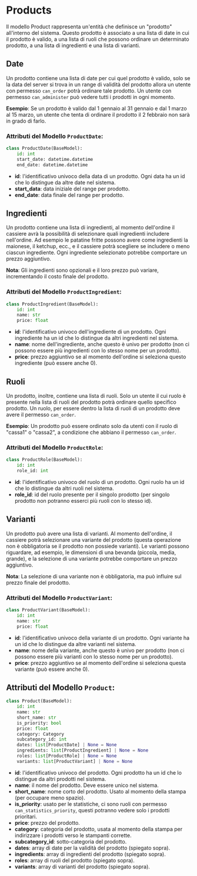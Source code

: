 # Products

Il modello Product rappresenta un'entità che definisce un "prodotto" all'interno del sistema. Questo prodotto è 
associato a una lista di date in cui il prodotto è valido, a una lista di ruoli che possono ordinare un determinato 
prodotto, a una lista di ingredienti e una lista di varianti.

## Date
Un prodotto contiene una lista di date per cui quel prodotto è valido, solo se la data del server si trova in un range 
di validità del prodotto allora un utente con permesso `can_order` potrà ordinare tale prodotto. Un utente con permesso 
`can_administer` può vedere tutti i prodotti in ogni momento.

**Esempio**: Se un prodotto è valido dal 1 gennaio al 31 gennaio e dal 1 marzo al 15 marzo, un utente che tenta di 
ordinare il prodotto il 2 febbraio non sarà in grado di farlo.

### Attributi del Modello `ProductDate`:
```python 
class ProductDate(BaseModel):
    id: int
    start_date: datetime.datetime
    end_date: datetime.datetime
```
- **id**: l'identificativo univoco della data di un prodotto. Ogni data ha un id che lo distingue da altre date nel 
  sistema.
- **start_data**: data iniziale del range per prodotto.
- **end_date**: data finale del range per prodotto.

## Ingredienti
Un prodotto contiene una lista di ingredienti, al momento dell'ordine il cassiere avrà la possibilità di selezionare 
quali ingredienti includere nell'ordine. Ad esempio le patatine fritte possono avere come ingredienti la maionese, il
ketchup, ecc., e il cassiere potrà scegliere se includere o meno ciascun ingrediente. Ogni ingrediente selezionato 
potrebbe comportare un prezzo aggiuntivo.

**Nota**: Gli ingredienti sono opzionali e il loro prezzo può variare, incrementando il costo finale del prodotto.

### Attributi del Modello `ProductIngredient`:
```python 
class ProductIngredient(BaseModel):
    id: int
    name: str
    price: float
```
- **id**: l'identificativo univoco dell'ingrediente di un prodotto. Ogni ingrediente ha un id che lo distingue da altri 
  ingredienti nel sistema.
- **name**: nome dell'ingrediente, anche questo è univo per prodotto (non ci possono essere più ingredienti con lo 
  stesso nome per un prodotto).
- **price**: prezzo aggiuntivo se al momento dell'ordine si seleziona questo ingrediente (può essere anche 0).

## Ruoli
Un prodotto, inoltre, contiene una lista di ruoli. Solo un utente il cui ruolo è presente nella lista di ruoli del 
prodotto potrà ordinare quello specifico prodotto. Un ruolo, per essere dentro la lista di ruoli di un prodotto deve
avere il permesso `can_order`.

**Esempio**: Un prodotto può essere ordinato solo da utenti con il ruolo di "cassa1" o "cassa2", a condizione che 
abbiano il permesso `can_order`.

### Attributi del Modello `ProductRole`:
```python 
class ProductRole(BaseModel):
    id: int
    role_id: int
```
- **id**: l'identificativo univoco del ruolo di un prodotto. Ogni ruolo ha un id che lo distingue da altri ruoli nel
  sistema.
- **role_id**: id del ruolo presente per il singolo prodotto (per singolo prodotto non potranno esserci più ruoli con lo
  stesso id).

## Varianti
Un prodotto può avere una lista di varianti. Al momento dell'ordine, il cassiere potrà selezionare una variante del 
prodotto (questa operazione non è obbligatoria se il prodotto non possiede varianti). Le varianti possono riguardare, ad
esempio, le dimensioni di una bevanda (piccola, media, grande), e la selezione di una variante potrebbe comportare un 
prezzo aggiuntivo.

**Nota**: La selezione di una variante non è obbligatoria, ma può influire sul prezzo finale del prodotto.

### Attributi del Modello `ProductVariant`:
```python 
class ProductVariant(BaseModel):
    id: int
    name: str
    price: float
```
- **id**: l'identificativo univoco della variante di un prodotto. Ogni variante ha un id che lo distingue da altre
  varianti nel sistema.
- **name**: nome della variante, anche questo è univo per prodotto (non ci possono essere più varianti con lo
  stesso nome per un prodotto).
- **price**: prezzo aggiuntivo se al momento dell'ordine si seleziona questa variante (può essere anche 0).

## Attributi del Modello `Product`:
```python 
class Product(BaseModel):
    id: int
    name: str
    short_name: str
    is_priority: bool
    price: float
    category: Category
    subcategory_id: int
    dates: list[ProductDate] | None = None
    ingredients: list[ProductIngredient] | None = None
    roles: list[ProductRole] | None = None
    variants: list[ProductVariant] | None = None
```
- **id**: l'identificativo univoco del prodotto. Ogni prodotto ha un id che lo distingue da altri prodotti nel sistema.
- **name**: il nome del prodotto. Deve essere unico nel sistema.
- **short_name**: nome corto del prodotto. Usato al momento della stampa (per occupare meno spazio).
- **is_priority**: usato per le statistiche, ci sono ruoli con permesso `can_statistics_priority`, questi potranno 
  vedere solo i prodotti prioritari.
- **price**: prezzo del prodotto.
- **category**: categoria del prodotto, usata al momento della stampa per indirizzare i prodotti verso le stampanti 
  corrette.
- **subcategory_id**: sotto-categoria del prodotto.
- **dates**: array di date per la validità del prodotto (spiegato sopra).
- **ingredients**: array di ingredienti del prodotto (spiegato sopra).
- **roles**: array di ruoli del prodotto (spiegato sopra).
- **variants**: array di varianti del prodotto (spiegato sopra).